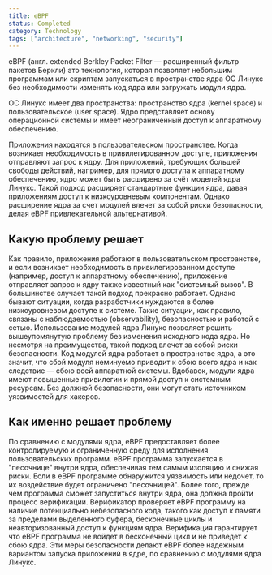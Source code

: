 ```yaml
---
title: eBPF
status: Completed
category: Technology
tags: ["architecture", "networking", "security"]
---
```


eBPF (англ. extended Berkley Packet Filter — расширенный фильтр пакетов Беркли) это технология,
которая позволяет небольшим программам или скриптам запускаться в пространстве ядра ОС Линукс 
без необходимости изменять код ядра или загружать модули ядра.

ОС Линукс имеет два пространства: пространство ядра (kernel space) и пользовательское (user space). 
Ядро представляет основу операционной системы и имеет неограниченный доступ к аппаратному обеспечению.

Приложения находятся в пользовательском пространстве. 
Когда возникает необходимость в привилегированном доступе, приложения отправляют запрос к ядру.
Для приложений, требующих большей свободы действий, например, для прямого доступа к аппаратному обеспечению, 
ядро может быть расширено за счёт моделей ядра Линукс. 
Такой подход расширяет стандартные функции ядра, давая приложениям доступ к низкоуровневым компонентам.
Однако расширение ядра за счет модулей влечет за собой риски безопасности, делая eBPF привлекательной альтернативой.

## Какую проблему решает

Как правило, приложения работают в пользовательском пространстве,
и если возникает необходимость в привилегированном доступе (например, доступ к аппаратному обеспечению),
приложение отправляет запрос к ядру также известный как "системный вызов".
В большинстве случает такой подход прекрасно работает. 
Однако бывают ситуации, когда разработчики нуждаются в более низкоуровневом доступе к системе.
Такие ситуации, как правило, связаны с наблюдаемостью (observability), безопасностью и работой с сетью.
Использование модулей ядра Линукс позволяет решить вышеупомянутую проблему без изменения исходного кода ядра.
Но несмотря на преимущества, такой подход влечет за собой риски безопасности.
Код модулей ядра работает в пространстве ядра, а это значит, что сбой модуля неминуемо приводит к сбою всего ядра и как следствие — сбою всей аппаратной системы.
Вдобавок, модули ядра имеют повышенные привилегии и прямой доступ к системным ресурсам. Без должной безопасности, они могут стать источником уязвимостей для хакеров.

## Как именно решает проблему

По сравнению с модулями ядра, eBPF предоставляет более контролируемую и ограниченную среду для исполнения пользовательских программ.
eBPF программа запускается в "песочнице" внутри ядра, обеспечивая тем самым изоляцию и снижая риски.
Если в eBPF программе обнаружится уязвимость или недочет, то их воздействие будет ограничено "песочницей".
Более того, прежде чем программа сможет запуститься внутри ядра, она должна пройти процесс верификации.
Верификатор проверяет eBPF программу на наличие потенциально небезопасного кода, 
такого как доступ к памяти за пределами выделенного буфера, бесконечные циклы и неавторизованный доступ к функциям ядра.
Верификация гарантирует что eBPF программа не войдет в бесконечный цикл и не приведет к сбою ядра.
Эти меры безопасности делают eBPF более надежным вариантом запуска приложений в ядре, по сравнению с модулями ядра Линукс.

